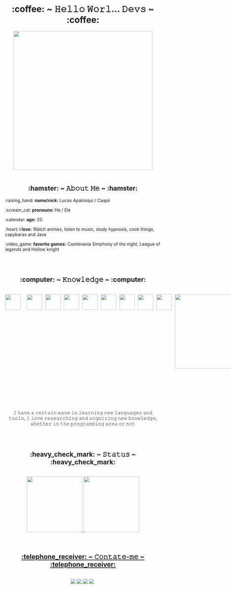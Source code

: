 <h1 align="center">:coffee: ~ 𝙷𝚎𝚕𝚕𝚘 𝚆𝚘𝚛𝚕... 𝙳𝚎𝚟𝚜 ~ :coffee:</h1>


<div align="center">
   <img width="450" src="https://cdn.discordapp.com/attachments/921193207918919725/921536963759177748/tenor.gif">
</div>

<br>
<h2 align="center">:hamster: ~ 𝙰𝚋𝚘𝚞𝚝 𝙼𝚎 ~ :hamster:</h2>
  
<div>
   <p>:raising_hand:<b> name/nick:</b> Lucas Apalosqui / Caapii</p>
   <p>:scream_cat:<b> pronouns: </b> He / Ele
   <p>:calendar:<b> age:</b> 20</p>
   <p>:heart:<b> i love:</b> Watch animes, listen to music, study hypnosis, cook things, capybaras and Java</p>
   <p>:video_game:<b> favorite games:</b> Castlevania Simphony of the night, League of legends and Hollow knight<p>
</div>

<br>
<br>
<h2 align="center">:computer: ~ 𝙺𝚗𝚘𝚠𝚕𝚎𝚍𝚐𝚎 ~ :computer:</h2>
<br>
<div style="display: grid; grid-auto-flow: column; grid-column-gap: 10px; " align="center">
   <img style="margin-right: 10px" align="center" width="50px" src="https://icongr.am/devicon/visualstudio-plain.svg" />
   <img align="center" width="50px" src="https://cdn.jsdelivr.net/gh/devicons/devicon/icons/html5/html5-plain-wordmark.svg" />
   <img align="center" width="50px" src="https://cdn.jsdelivr.net/gh/devicons/devicon/icons/css3/css3-plain-wordmark.svg" />
   <img align="center" width="50px" src="https://cdn.jsdelivr.net/gh/devicons/devicon/icons/javascript/javascript-plain.svg" />
   <img align="center" width="50px" src="https://cdn.jsdelivr.net/gh/devicons/devicon/icons/git/git-plain.svg" />
   <img align="center" width="50px" src="https://cdn.jsdelivr.net/gh/devicons/devicon/icons/github/github-original.svg" />
    <img align="center" width="50px" src="https://icongr.am/devicon/csharp-plain.svg?color=860b8e" />
   <img align="center" width="50px" src="https://cdn.jsdelivr.net/gh/devicons/devicon/icons/java/java-original.svg" />
   <img align="center" width="50px" src="https://cdn.jsdelivr.net/gh/devicons/devicon/icons/mysql/mysql-plain.svg" />
   <img align="left" width="240px" height="240px" src="https://cdn.discordapp.com/attachments/874129149772570654/921164961185669190/20211216_183028.gif" />
</div> 
   <br>
   <br>
   <div width="200px">
   <p align="center" style="margin-top: 100px;">𝙸 𝚑𝚊𝚟𝚎 𝚊 𝚌𝚎𝚛𝚝𝚊𝚒𝚗 𝚎𝚊𝚜𝚎 𝚒𝚗 𝚕𝚎𝚊𝚛𝚗𝚒𝚗𝚐 𝚗𝚎𝚠 𝚕𝚊𝚗𝚐𝚞𝚊𝚐𝚎𝚜 𝚊𝚗𝚍 𝚝𝚘𝚘𝚕𝚜, 𝙸 𝚕𝚘𝚟𝚎 𝚛𝚎𝚜𝚎𝚊𝚛𝚌𝚑𝚒𝚗𝚐 𝚊𝚗𝚍 𝚊𝚌𝚚𝚞𝚒𝚛𝚒𝚗𝚐 𝚗𝚎𝚠 𝚔𝚗𝚘𝚠𝚕𝚎𝚍𝚐𝚎, 𝚠𝚑𝚎𝚝𝚑𝚎𝚛 𝚒𝚗 𝚝𝚑𝚎 𝚙𝚛𝚘𝚐𝚛𝚊𝚖𝚖𝚒𝚗𝚐 𝚊𝚛𝚎𝚊 𝚘𝚛 𝚗𝚘𝚝</p>
   </div>
   
  <br>
<br>
<h2 align="center">:heavy_check_mark: ~ 𝚂𝚝𝚊𝚝𝚞𝚜 ~ :heavy_check_mark:</h2>
<br>
<div align="center">
  <a href="https://github.com/lucasApalosqui">
  <img height="180em" src="https://github-readme-stats.vercel.app/api?username=lucasApalosqui&show_icons=true&theme=dracula&include_all_commits=true&count_private=true"/>
  <img height="180em" src="https://github-readme-stats.vercel.app/api/top-langs/?username=lucasApalosqui&layout=compact&langs_count=7&theme=dracula"/>
</div>

<br>
<br>
<h2 align="center">:telephone_receiver: ~ 𝙲𝚘𝚗𝚝𝚊𝚝𝚎-𝚖𝚎 ~ :telephone_receiver:</h2>
   <br>
<div align="center">
    <a href = "mailto:lucas.apalosqui@gmail.com"><img src="https://img.shields.io/badge/-Gmail-%23333?style=for-the-badge&logo=gmail&logoColor=white" target="_blank"></a>
    <a href="https://www.linkedin.com/in/lucasapalosqui/" target="_blank"><img src="https://img.shields.io/badge/-LinkedIn-%230077B5?style=for-the-badge&logo=linkedin&logoColor=white" target="_blank"></a>
   <a href = "https://www.facebook.com/lucas.apalosqui"><img src="https://img.shields.io/badge/Facebook-1877F2?style=for-the-badge&logo=facebook&logoColor=white" target="_blank"></a>
   <a href = "https://www.instagram.com/capi.lucas/"><img src="https://img.shields.io/badge/Instagram-E4405F?style=for-the-badge&logo=instagram&logoColor=white" target="_blank"></a>
   <a href = "https://twitter.com/SzCapivara"><img src"https://img.shields.io/badge/Twitter-1DA1F2?style=for-the-badge&logo=twitter&logoColor=white"></a>
   
</div>





